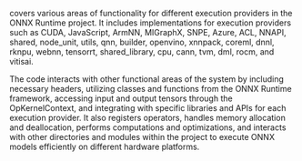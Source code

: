 covers various areas of functionality for different execution providers in the ONNX Runtime project. It includes implementations for execution providers such as CUDA, JavaScript, ArmNN, MIGraphX, SNPE, Azure, ACL, NNAPI, shared, node_unit, utils, qnn, builder, openvino, xnnpack, coreml, dnnl, rknpu, webnn, tensorrt, shared_library, cpu, cann, tvm, dml, rocm, and vitisai. 

The code interacts with other functional areas of the system by including necessary headers, utilizing classes and functions from the ONNX Runtime framework, accessing input and output tensors through the OpKernelContext, and integrating with specific libraries and APIs for each execution provider. It also registers operators, handles memory allocation and deallocation, performs computations and optimizations, and interacts with other directories and modules within the project to execute ONNX models efficiently on different hardware platforms.